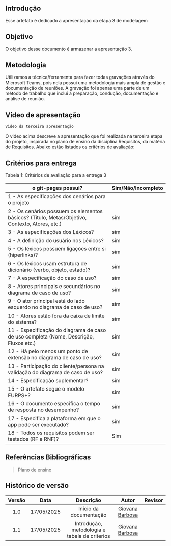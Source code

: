 ## Introdução

Esse artefato é dedicado a apresentação da etapa 3 de modelagem

## Objetivo

O objetivo desse documento é armazenar a apresentação 3.

## Metodologia

Utilizamos a técnica/ferramenta para fazer todas gravações através do Microsoft Teams, pois nela possui uma metodologia mais ampla de gestão e documentação de reuniões. A gravação foi apenas uma parte de um método de trabalho que inclui a preparação, condução, documentação e análise de reunião.

## Vídeo de apresentação

    Video da terceira apresentação



O video acima descreve a apresentação que foi realizada na terceira etapa do projeto, inspirada no plano de ensino da disciplina Requisitos, da matéria de Requisitos. Abaixo estão listados os critérios de avaliação:

## Critérios para entrega

Tabela 1: Critérios de avaliação para a entrega 3


| o git-pages possui?|Sim/Não/Incompleto |
|----------------|------------------------|
| 1 - As especificações dos cenários para o projeto                                             ||Sim|
| 2 - Os cenários possuem os elementos básicos? (Título, Metas/Objetivo, Contexto, Atores, etc.)|  sim|
| 3 - As especificações dos Léxicos?                                                            |sim|
| 4 - A definição do usuário nos Léxicos?   |sim|
| 5 - Os léxicos possuem ligações entre si (hiperlinks)?      |sim|
| 6 - Os léxicos usam estrutura de dicionário (verbo, objeto, estado)?  |sim|
| 7 - A especificação do caso de uso?   |sim|
| 8 - Atores principais e secundários no diagrama de caso de uso?  |sim|
| 9 - O ator principal está do lado esquerdo no diagrama de caso de uso? |sim|
| 10 - Atores estão fora da caixa de limite do sistema?   |sim|
| 11 - Especificação do diagrama de caso de uso completa (Nome, Descrição, Fluxos etc.) |sim|
| 12 - Há pelo menos um ponto de extensão no diagrama de caso de uso?   |sim|
| 13 - Participação do cliente/persona na validação do diagrama de caso de uso?  |sim|
| 14 - Especificação suplementar?  |sim|
| 15 - O artefato segue o modelo FURPS+?  |sim|
| 16 - O documento especifica o tempo de resposta no desempenho?   |sim|
| 17 - Especifica a plataforma em que o app pode ser executado?     |sim|
| 18 - Todos os requisitos podem ser testados (RF e RNF)?   |Sim|

## Referências Bibliográficas

> Plano de ensino

## Histórico de versão

| Versão |    Data    |              Descrição              |                     Autor                     | Revisor |
| :----: | :--------: | :---------------------------------: | :-------------------------------------------: | :-----: |
|  1.0   | 17/05/2025 |       Início da documentação        | [Giovana Barbosa ](https://github.com/gio221) |       |
|  1.1  | 17/05/2025 |      Introdução, metodologia e tabela de criterios       | [Giovana Barbosa ](https://github.com/gio221) |       |

